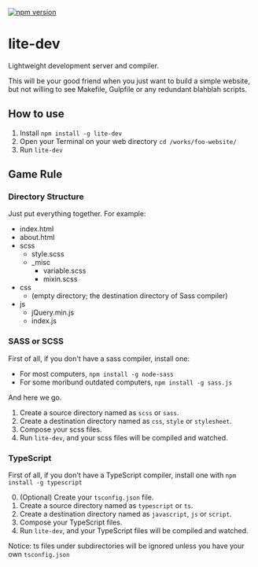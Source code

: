 [![npm version](https://badge.fury.io/js/lite-dev.svg)](https://www.npmjs.com/package/lite-dev)

# lite-dev

Lightweight development server and compiler.

This will be your good friend when you just want to build a simple website, but not willing to see Makefile, Gulpfile or any redundant blahblah scripts.

## How to use

1. Install `npm install -g lite-dev`
2. Open your Terminal on your web directory `cd /works/foo-website/` 
3. Run `lite-dev`

## Game Rule

### Directory Structure

Just put everything together. For example:

- index.html
- about.html
- scss
  - style.scss
  - _misc
    - variable.scss
    - mixin.scss
- css
  - (empty directory; the destination directory of Sass compiler)
- js
  - jQuery.min.js
  - index.js

### SASS or SCSS

First of all, if you don't have a sass compiler, install one:

- For most computers, `npm install -g node-sass`
- For some moribund outdated computers, `npm install -g sass.js`

And here we go.
   
1. Create a source directory named as `scss` or `sass`.
2. Create a destination directory named as `css`, `style` or `stylesheet`.
3. Compose your scss files.
4. Run `lite-dev`, and your scss files will be compiled and watched.

### TypeScript

First of all, if you don't have a TypeScript compiler, install one with `npm install -g typescript`

0. (Optional) Create your `tsconfig.json` file.
1. Create a source directory named as `typescript` or `ts`.
2. Create a destination directory named as `javascript`, `js` or `script`.
3. Compose your TypeScript files.
4. Run `lite-dev`, and your TypeScript files will be compiled and watched.

Notice: ts files under subdirectories will be ignored unless you have your own `tsconfig.json`
